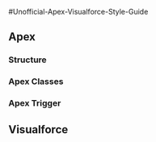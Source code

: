 #Unofficial-Apex-Visualforce-Style-Guide

## Apex

### Structure




### Apex Classes

### Apex Trigger


## Visualforce
